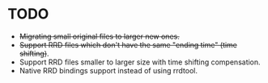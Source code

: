 TODO
====

 * ~~Migrating small original files to larger new ones.~~
 * ~~Support RRD files which don't have the same "ending time" (time
   shifting)~~.
 * Support RRD files smaller to larger size with time shifting
   compensation.
 * Native RRD bindings support instead of using rrdtool.
